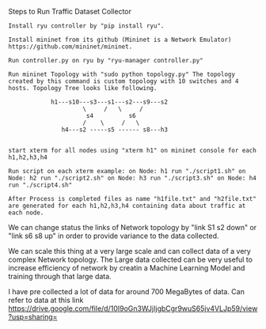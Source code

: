 

Steps to Run Traffic Dataset Collector

    Install ryu controller by "pip install ryu".

    Install mininet from its github (Mininet is a Network Emulator) https://github.com/mininet/mininet.

    Run controller.py on ryu by "ryu-manager controller.py"

    Run mininet Topology with "sudo python topology.py" The topology created by this command is custom topology with 10 switches and 4 hosts. Topology Tree looks like following.

                h1---s10---s3---s1---s2---s9---s2
                         \     /   \     /
                          s4          s6
                         /    \     /   \
                   h4---s2 -----s5 ------ s8---h3


    start xterm for all nodes using "xterm h1" on mininet console for each h1,h2,h3,h4

    Run script on each xterm example: on Node: h1 run "./script1.sh" on Node: h2 run "./script2.sh" on Node: h3 run "./script3.sh" on Node: h4 run "./script4.sh"

    After Process is completed files as name "h1file.txt" and "h2file.txt" are generated for each h1,h2,h3,h4 containing data about traffic at each node.

We can change status the links of Network topology by "link S1 s2 down" or "link s6 s8 up" in order to provide variance to the data collected.

We can scale this thing at a very large scale and can collect data of a very complex Network topology. The Large data collected can be very useful to increase efficiency of network by creatin a Machine Learning Model and training through that large data.

I have pre collected a lot of data for around 700 MegaBytes of data. 
Can refer to data at this link  https://drive.google.com/file/d/10I9oGn3WJjIjgbCgr9wuS65jv4VLJp59/view?usp=sharing=
